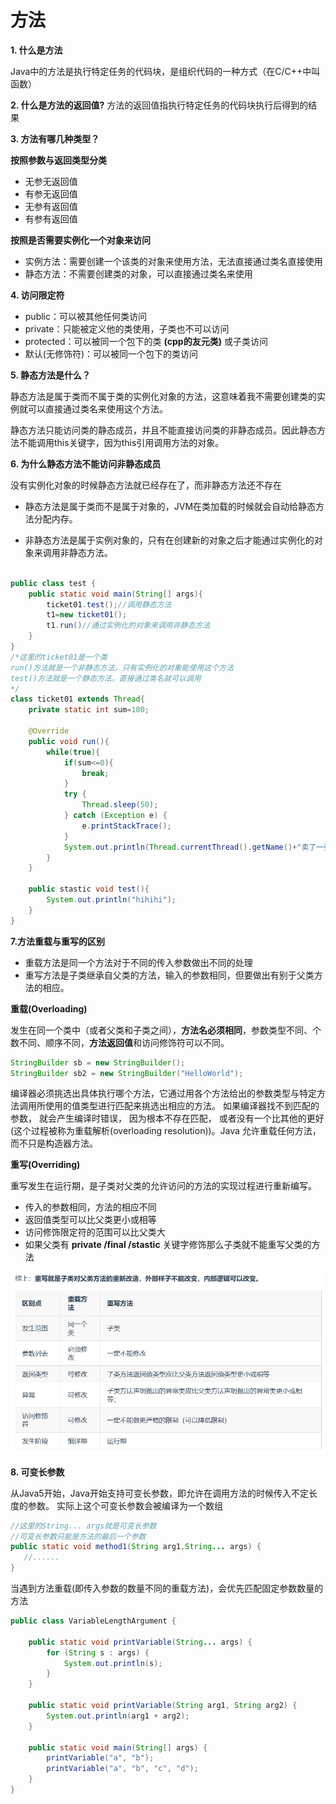# 方法

**1. 什么是方法**

Java中的方法是执行特定任务的代码块，是组织代码的一种方式（在C/C++中叫函数）


**2. 什么是方法的返回值?**
方法的返回值指执行特定任务的代码块执行后得到的结果

**3. 方法有哪几种类型？**

**按照参数与返回类型分类**
- 无参无返回值
- 有参无返回值
- 无参有返回值
- 有参有返回值

**按照是否需要实例化一个对象来访问**
- 实例方法：需要创建一个该类的对象来使用方法，无法直接通过类名直接使用
- 静态方法：不需要创建类的对象，可以直接通过类名来使用

**4. 访问限定符**
- public：可以被其他任何类访问
- private：只能被定义他的类使用，子类也不可以访问
- protected：可以被同一个包下的类 **(cpp的友元类)** 或子类访问
- 默认(无修饰符)：可以被同一个包下的类访问

**5. 静态方法是什么？**

静态方法是属于类而不属于类的实例化对象的方法，这意味着我不需要创建类的实例就可以直接通过类名来使用这个方法。

静态方法只能访问类的静态成员，并且不能直接访问类的非静态成员。因此静态方法不能调用this关键字，因为this引用调用方法的对象。

**6. 为什么静态方法不能访问非静态成员**

没有实例化对象的时候静态方法就已经存在了，而非静态方法还不存在

- 静态方法是属于类而不是属于对象的，JVM在类加载的时候就会自动给静态方法分配内存。

- 非静态方法是属于实例对象的，只有在创建新的对象之后才能通过实例化的对象来调用非静态方法。

```java

public class test {
    public static void main(String[] args){
        ticket01.test();//调用静态方法
        t1=new ticket01();
        t1.run()//通过实例化的对象来调用非静态方法
    }
}
/*这里的ticket01是一个类
run()方法就是一个非静态方法，只有实例化的对象能使用这个方法
test()方法就是一个静态方法，直接通过类名就可以调用
*/
class ticket01 extends Thread{
    private static int sum=100;
    
    @Override
    public void run(){
        while(true){
            if(sum<=0){
                break;
            }
            try {
                Thread.sleep(50);
            } catch (Exception e) {
                e.printStackTrace();
            }
            System.out.println(Thread.currentThread().getName()+"卖了一张票"+(--sum));
        }
    }

    public stastic void test(){
        System.out.println("hihihi");
    }
}
```

**7.方法重载与重写的区别**

- 重载方法是同一个方法对于不同的传入参数做出不同的处理
- 重写方法是子类继承自父类的方法，输入的参数相同，但要做出有别于父类方法的相应。

**重载(Overloading)**

发生在同一个类中（或者父类和子类之间），**方法名必须相同**，参数类型不同、个数不同、顺序不同，**方法返回值**和访问修饰符可以不同。

```java
StringBuilder sb = new StringBuilder();
StringBuilder sb2 = new StringBuilder("HelloWorld");
```
编译器必须挑选出具体执行哪个方法，它通过用各个方法给出的参数类型与特定方法调用所使用的值类型进行匹配来挑选出相应的方法。 如果编译器找不到匹配的参数， 就会产生编译时错误， 因为根本不存在匹配， 或者没有一个比其他的更好(这个过程被称为重载解析(overloading resolution))。Java 允许重载任何方法， 而不只是构造器方法。

**重写(Overriding)**

重写发生在运行期，是子类对父类的允许访问的方法的实现过程进行重新编写。

- 传入的参数相同，方法的相应不同
- 返回值类型可以比父类更小或相等
- 访问修饰限定符的范围可以比父类大
- 如果父类有 **private /final /stastic** 关键字修饰那么子类就不能重写父类的方法

![alt text](image.png)

**8. 可变长参数**

从Java5开始，Java开始支持可变长参数，即允许在调用方法的时候传入不定长度的参数。
实际上这个可变长参数会被编译为一个数组

```java
//这里的String... args就是可变长参数
//可变长参数只能是方法的最后一个参数
public static void method1(String arg1,String... args) {
   //......
}
```

当遇到方法重载(即传入参数的数量不同的重载方法)，会优先匹配固定参数数量的方法

```java
public class VariableLengthArgument {

    public static void printVariable(String... args) {
        for (String s : args) {
            System.out.println(s);
        }
    }

    public static void printVariable(String arg1, String arg2) {
        System.out.println(arg1 + arg2);
    }

    public static void main(String[] args) {
        printVariable("a", "b");
        printVariable("a", "b", "c", "d");
    }
}

```